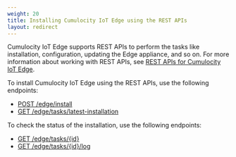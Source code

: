```yaml
---
weight: 20
title: Installing Cumulocity IoT Edge using the REST APIs
layout: redirect
---
```


Cumulocity IoT Edge supports REST APIs to perform the tasks like installation, configuration, updating the Edge appliance, and so on. For more information about working with REST APIs, see [REST APIs for Cumulocity IoT Edge](/edge/rest-api/).

To install Cumulocity IoT Edge using the REST APIs, use the following endpoints:

- [POST /edge/install](/edge/rest-api/#post-edgeinstall)
- [GET /edge/tasks/latest-installation](/edge/rest-api/#get-edgetaskslatest-installation)

To check the status of the installation, use the following endpoints:

- [GET /edge/tasks/{id}](/edge/rest-api/#get-edgetasksid)
- [GET /edge/tasks/{id}/log](/edge/rest-api/#get-edgetasksidlog)
